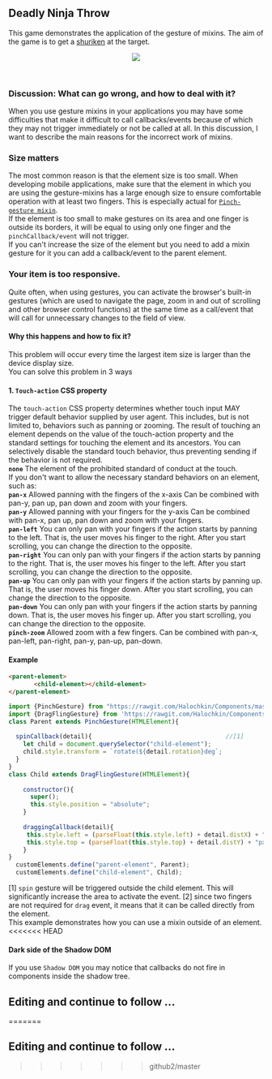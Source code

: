 ## Deadly Ninja Throw

This game demonstrates the application of the gesture of mixins. The aim of the game is to get a [shuriken](https://en.wikipedia.org/wiki/Shuriken) at the target.
<p align="center">
  <img src="./pictures/logo.png">
</p><br>

### Discussion: What can go wrong, and how to deal with it?
When you use gesture mixins in your applications you may have some difficulties that make it difficult to call
 callbacks/events because of which they may not trigger immediately or not be called at all.
 In this discussion, I want to describe the main reasons for the incorrect work of mixins.
 
### Size matters
The most common reason is that the element size is too small. 
When developing mobile applications, make sure that the element in which you are using the gesture-mixins has a large enough 
size to ensure comfortable operation with at least two fingers. This is especially actual for 
[`Pinch-gesture mixin`](https://github.com/Halochkin/Components/tree/master/Gestures/PinchGestureMixin).  
If the element is too small to make gestures on its area and one finger is outside its borders, it will be equal to using only 
one finger and the `pinchCallback/event` will not trigger.<br>
If you can't increase the size of the element but you need to add a mixin 
gesture for it you can add a callback/event to the parent element.
### Your item is too responsive.
Quite often, when using gestures, you can activate the browser's built-in gestures (which are used to navigate the page, zoom in and out of scrolling and other browser control functions) at the same time as a call/event that will call for unnecessary changes to the field of view.
####  Why this happens and how to fix it?
This problem will occur every time the largest item size is larger than the device display size.<br>
You can solve this problem in 3 ways
#### 1. `Touch-action` CSS property
The `touch-action` CSS property determines whether touch input MAY trigger default behavior supplied by user agent. This includes, but is not limited to, behaviors such as panning or zooming. 
The result of touching an element depends on the value of the touch-action property and the standard settings for touching the element and its ancestors. You can selectively disable the standard touch behavior, thus preventing sending if the behavior is not required.<br>
**`none`** The element of the prohibited standard of conduct at the touch.<br>
If you don't want to allow the necessary standard behaviors on an element, such as:<br>
**`pan-x`** Allowed panning with the fingers of the x-axis Can be combined with pan-y, pan up, pan down and zoom with your fingers. <br>
**`pan-y`** Allowed panning with your fingers for the y-axis Can be combined with pan-x, pan up, pan down and zoom with your fingers. <br>
**`pan-left`** You can only pan with your fingers if the action starts by panning to the left. That is, the user moves his finger to the right. After you start scrolling, you can change the direction to the opposite.<br>
**`pan-right`** You can only pan with your fingers if the action starts by panning to the right. That is, the user moves his finger to the left. After you start scrolling, you can change the direction to the opposite.<br>
**`pan-up`** You can only pan with your fingers if the action starts by panning up. That is, the user moves his finger down. After you start scrolling, you can change the direction to the opposite.<br>
**`pan-down`** You can only pan with your fingers if the action starts by panning down. That is, the user moves his finger up. After you start scrolling, you can change the direction to the opposite.<br>
**`pinch-zoom`** Allowed zoom with a few fingers. Can be combined with pan-x, pan-left, pan-right, pan-y, pan-up, pan-down.<br>









#### Example
```html
<parent-element>
       <child-element></child-element>
</parent-element>
```

```javascript
import {PinchGesture} from "https://rawgit.com/Halochkin/Components/master/Gestures/PinchGestureMixin/src/PinchMixin.js";
import {DragFlingGesture} from 'https://rawgit.com/Halochkin/Components/master/Gestures/DragFlingMixin/src/DragFlingGestureMixin.js';
class Parent extends PinchGesture(HTMLElement){
  
  spinCallback(detail){                                     //[1]
    let child = document.querySelector("child-element");
    child.style.transform = `rotate(${detail.rotation}deg`;
  }
}
class Child extends DragFlingGesture(HTMLElement){
  
    constructor(){
      super();
      this.style.position = "absolute";
    }
    
    draggingCallback(detail){
     this.style.left = (parseFloat(this.style.left) + detail.distX) + "px";
     this.style.top = (parseFloat(this.style.top) + detail.distY) + "px";
    }
}
  customElements.define("parent-element", Parent);
  customElements.define("child-element", Child);
```
[1]  `spin` gesture will be triggered outside the child element. This will significantly increase the area to activate the event.
[2]   since two fingers are not required for `drag` event, it means that it can be called directly from the element.<br>
This example demonstrates how you can use a mixin outside of an element.
<<<<<<< HEAD
 #### Dark side of the Shadow DOM
 If you use `Shadow DOM` you may notice that callbacks do not fire in components inside the shadow tree.
 
 
 ## Editing and continue to follow ...
=======
 ## Editing and continue to follow ...
>>>>>>> github2/master
